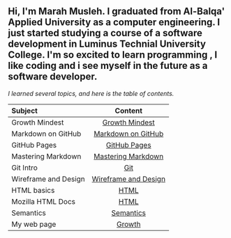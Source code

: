 ## Hi, I'm Marah Musleh. I graduated from Al-Balqa' Applied University as a computer engineering. I just started studying a course of a software development in Luminus Technial University College. I'm so excited to learn programming , I like coding and i see myself in the future as a software developer.

*I learned several topics, and here is the table of contents.*


| Subject        | Content      | 
| :------------- | :----------: | 
|  Growth Mindest| [Growth Mindest](https://www.atlassian.com/blog/inside-atlassian/growth-mindset)  
| Markdown on GitHub  | [Markdown on GitHub](https://docs.github.com/en/github/writing-on-github/basic-writing-and-formatting-syntax)
|  GitHub Pages | [GitHub Pages](https://guides.github.com/features/pages/)   |    
| Mastering Markdown  | [Mastering Markdown](https://guides.github.com/features/mastering-markdown/) | 
|  Git Intro | [Git](https://blog.udemy.com/git-tutorial-a-comprehensive-guide/)
| Wireframe and Design  | [Wireframe and Design](https://careerfoundry.com/en/blog/ux-design/how-to-create-your-first-wireframe/) | 
|  HTML basics | [HTML](https://developer.mozilla.org/en-US/docs/Learn/Getting_started_with_the_web/HTML_basics) | 
| Mozilla HTML Docs | [HTML](https://developer.mozilla.org/en-US/docs/Web/HTML) | 
| Semantics   | [Semantics](https://developer.mozilla.org/en-US/docs/Glossary/Semantics) |
|  My web page | [Growth](https://marahmusleh.github.io/reading-note/growth) | 
 


 
